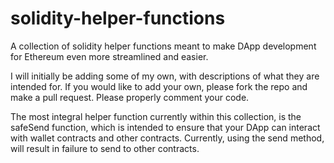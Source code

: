 # solidity-helper-functions
A collection of solidity helper functions meant to make DApp development for Ethereum even more streamlined and easier. 

I will initially be adding some of my own, with descriptions of what they are intended for. If you would like to add your own, please fork the repo and make a pull request. Please properly comment your code.

The most integral helper function currently within this collection, is the safeSend function, which is intended to ensure that your DApp can interact with wallet contracts and other contracts. Currently, using the send method, will result in failure to send to other contracts.

